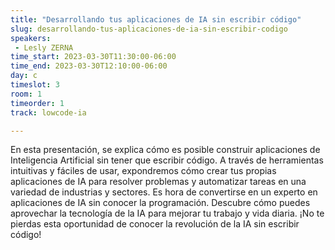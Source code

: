 ```yaml
---
title: "Desarrollando tus aplicaciones de IA sin escribir código"
slug: desarrollando-tus-aplicaciones-de-ia-sin-escribir-codigo
speakers:
 - Lesly ZERNA
time_start: 2023-03-30T11:30:00-06:00
time_end: 2023-03-30T12:10:00-06:00
day: c
timeslot: 3
room: 1
timeorder: 1
track: lowcode-ia

---
```


En esta presentación, se explica cómo es posible construir aplicaciones de Inteligencia Artificial sin tener que escribir código. A través de herramientas intuitivas y fáciles de usar, expondremos cómo crear tus propias aplicaciones de IA para resolver problemas y automatizar tareas en una variedad de industrias y sectores. Es hora de convertirse en un experto en aplicaciones de IA sin conocer la programación. Descubre cómo puedes aprovechar la tecnología de la IA para mejorar tu trabajo y vida diaria. ¡No te pierdas esta oportunidad de conocer la revolución de la IA sin escribir código!